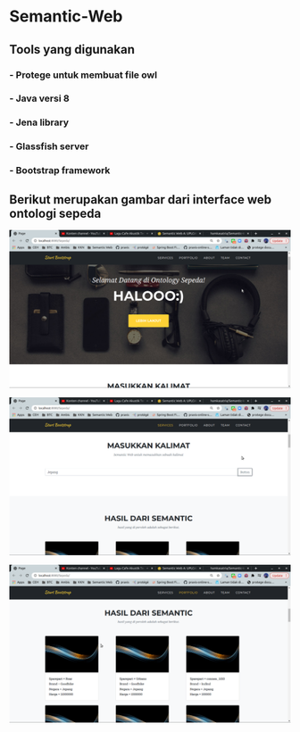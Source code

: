 # Semantic-Web

## Tools yang digunakan
###    - Protege untuk membuat file owl
###    - Java versi 8
###    - Jena library
###    - Glassfish server
###    - Bootstrap framework

## Berikut merupakan gambar dari interface web ontologi sepeda


![geany interface](assets/web_ontologi_sepeda.png)

![geany interface](assets/web_ontologi_sepeda_2.png)

![geany interface](assets/hasil_semantic.png)
